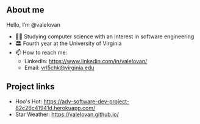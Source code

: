 ## About me

Hello, I’m @valelovan

- 👨‍💻 Studying computer science with an interest in software engineering 
- 🏛 Fourth year at the University of Virginia
- 📫 How to reach me:
   - LinkedIn: https://www.linkedin.com/in/valelovan/
   - Email: vrl5chk@virginia.edu

## Project links
* Hoo's Hot: https://adv-software-dev-project-82c26c41941d.herokuapp.com/
* Star Weather: https://valelovan.github.io/

<!---
valelovan/valelovan is a ✨ special ✨ repository because its `README.md` (this file) appears on your GitHub profile.
You can click the Preview link to take a look at your changes.
--->
